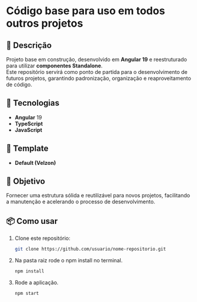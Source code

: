 # Código base para uso em todos outros projetos

## 📝 Descrição
Projeto base em construção, desenvolvido em **Angular 19** e reestruturado para utilizar **componentes Standalone**.  
Este repositório servirá como ponto de partida para o desenvolvimento de futuros projetos, garantindo padronização, organização e reaproveitamento de código.

## 🚀 Tecnologias
- **Angular** 19  
- **TypeScript**  
- **JavaScript**  

## 🎨 Template
- **Default (Velzon)**

## 📌 Objetivo
Fornecer uma estrutura sólida e reutilizável para novos projetos, facilitando a manutenção e acelerando o processo de desenvolvimento.

## 📦 Como usar
1. Clone este repositório:
   ```bash
   git clone https://github.com/usuario/nome-repositorio.git

2. Na pasta raiz rode o npm install no terminal.
     ```bash
   npm install
     
3. Rode a aplicação.
      ```bash
   npm start
      
